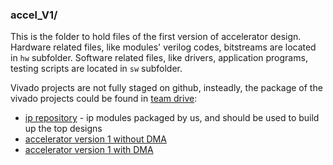 ### accel\_V1/

This is the folder to hold files of the first version of accelerator design.
Hardware related files, like modules' verilog codes, bitstreams are located in `hw` subfolder.
Software related files, like drivers, application programs, testing scripts are located in `sw` subfolder.

Vivado projects are not fully staged on github, insteadly, the package of the vivado projects could be found in [team drive](https://drive.google.com/drive/folders/0AImpQ6VvT5tcUk9PVA):
- [ip repository](https://drive.google.com/open?id=1cdeDLX4rFSxtLZ6NXInp4Ri2sJSgD-bt) - ip modules packaged by us, and should be used to build up the top designs
- [accelerator version 1 without DMA](https://drive.google.com/open?id=1twL_iLDQWT3n4ah1rWwt7ojeJUubexwq)
- [accelerator version 1 with DMA](https://drive.google.com/open?id=1E2P6Lrb006vf3kMxfS2GYydvGYDCNkfy)
